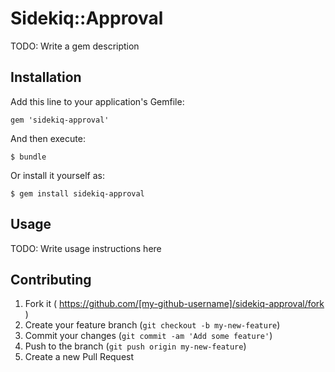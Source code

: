 # Sidekiq::Approval

TODO: Write a gem description

## Installation

Add this line to your application's Gemfile:

    gem 'sidekiq-approval'

And then execute:

    $ bundle

Or install it yourself as:

    $ gem install sidekiq-approval

## Usage

TODO: Write usage instructions here

## Contributing

1. Fork it ( https://github.com/[my-github-username]/sidekiq-approval/fork )
2. Create your feature branch (`git checkout -b my-new-feature`)
3. Commit your changes (`git commit -am 'Add some feature'`)
4. Push to the branch (`git push origin my-new-feature`)
5. Create a new Pull Request
